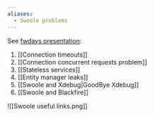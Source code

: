 ```yaml
---
aliases:
  - Swoole problems
---
```


See [fwdays presentation](https://fwdays.com/event/php-fwdays-2021/review/swoole-double-troubles-in-production):

1. [[Connection timeouts]]
2. [[Connection concurrent requests problem]]
3. [[Stateless services]]
4. [[Entity manager leaks]]
5. [[Swoole and Xdebug|GoodBye Xdebug]]
6. [[Swoole and Blackfire]]

![[Swoole useful links.png]]



